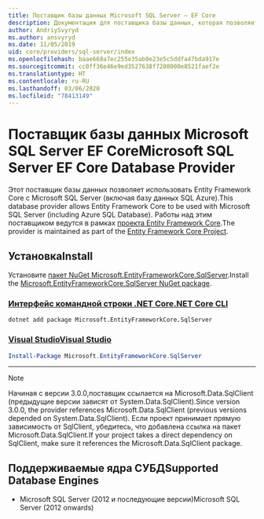 ```yaml
---
title: Поставщик базы данных Microsoft SQL Server — EF Core
description: Документация для поставщика базы данных, которая позволяет использовать Entity Framework Core с Microsoft SQL Server
author: AndriySvyryd
ms.author: ansvyryd
ms.date: 11/05/2019
uid: core/providers/sql-server/index
ms.openlocfilehash: baae668a7ec255e35ab0e23e5c5ddfa47bda917e
ms.sourcegitcommit: cc0ff36e46e9ed3527638f7208000e8521faef2e
ms.translationtype: HT
ms.contentlocale: ru-RU
ms.lasthandoff: 03/06/2020
ms.locfileid: "78413149"
---
```

# <a name="microsoft-sql-server-ef-core-database-provider"></a><span data-ttu-id="0f110-103">Поставщик базы данных Microsoft SQL Server EF Core</span><span class="sxs-lookup"><span data-stu-id="0f110-103">Microsoft SQL Server EF Core Database Provider</span></span>

<span data-ttu-id="0f110-104">Этот поставщик базы данных позволяет использовать Entity Framework Core с Microsoft SQL Server (включая базу данных SQL Azure).</span><span class="sxs-lookup"><span data-stu-id="0f110-104">This database provider allows Entity Framework Core to be used with Microsoft SQL Server (including Azure SQL Database).</span></span> <span data-ttu-id="0f110-105">Работы над этим поставщиком ведутся в рамках [проекта Entity Framework Core](https://github.com/aspnet/EntityFrameworkCore).</span><span class="sxs-lookup"><span data-stu-id="0f110-105">The provider is maintained as part of the [Entity Framework Core Project](https://github.com/aspnet/EntityFrameworkCore).</span></span>

## <a name="install"></a><span data-ttu-id="0f110-106">Установка</span><span class="sxs-lookup"><span data-stu-id="0f110-106">Install</span></span>

<span data-ttu-id="0f110-107">Установите [пакет NuGet Microsoft.EntityFrameworkCore.SqlServer](https://www.nuget.org/packages/Microsoft.EntityFrameworkCore.SqlServer/).</span><span class="sxs-lookup"><span data-stu-id="0f110-107">Install the [Microsoft.EntityFrameworkCore.SqlServer NuGet package](https://www.nuget.org/packages/Microsoft.EntityFrameworkCore.SqlServer/).</span></span>

### <a name="net-core-cli"></a>[<span data-ttu-id="0f110-108">Интерфейс командной строки .NET Core</span><span class="sxs-lookup"><span data-stu-id="0f110-108">.NET Core CLI</span></span>](#tab/dotnet-core-cli)

```dotnetcli
dotnet add package Microsoft.EntityFrameworkCore.SqlServer
```

### <a name="visual-studio"></a>[<span data-ttu-id="0f110-109">Visual Studio</span><span class="sxs-lookup"><span data-stu-id="0f110-109">Visual Studio</span></span>](#tab/vs)

``` powershell
Install-Package Microsoft.EntityFrameworkCore.SqlServer
```

***

> [!NOTE]
> <span data-ttu-id="0f110-110">Начиная с версии 3.0.0,поставщик ссылается на Microsoft.Data.SqlClient (предыдущие версии зависят от System.Data.SqlClient).</span><span class="sxs-lookup"><span data-stu-id="0f110-110">Since version 3.0.0, the provider references Microsoft.Data.SqlClient (previous versions depended on System.Data.SqlClient).</span></span> <span data-ttu-id="0f110-111">Если проект принимает прямую зависимость от SqlClient, убедитесь, что добавлена ссылка на пакет Microsoft.Data.SqlClient.</span><span class="sxs-lookup"><span data-stu-id="0f110-111">If your project takes a direct dependency on SqlClient, make sure it references the Microsoft.Data.SqlClient package.</span></span>

## <a name="supported-database-engines"></a><span data-ttu-id="0f110-112">Поддерживаемые ядра СУБД</span><span class="sxs-lookup"><span data-stu-id="0f110-112">Supported Database Engines</span></span>

* <span data-ttu-id="0f110-113">Microsoft SQL Server (2012 и последующие версии)</span><span class="sxs-lookup"><span data-stu-id="0f110-113">Microsoft SQL Server (2012 onwards)</span></span>

